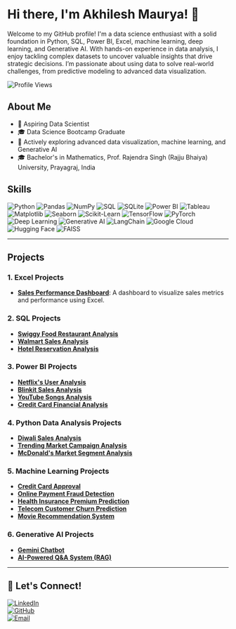 # Hi there, I'm Akhilesh Maurya! 👋

Welcome to my GitHub profile! I'm a data science enthusiast with a solid foundation in Python, SQL, Power BI, Excel, machine learning, deep learning, and Generative AI. With hands-on experience in data analysis, I enjoy tackling complex datasets to uncover valuable insights that drive strategic decisions. I’m passionate about using data to solve real-world challenges, from predictive modeling to advanced data visualization.

![Profile Views](https://komarev.com/ghpvc/?username=AkhileshMauryaa&color=blue)

## About Me  

- 🌟 Aspiring Data Scientist  
- 🎓 Data Science Bootcamp Graduate  
- 🌱 Actively exploring advanced data visualization, machine learning, and Generative AI  
- 🎓 Bachelor's in Mathematics, Prof. Rajendra Singh (Rajju Bhaiya) University, Prayagraj, India  

## Skills  

![Python](https://img.shields.io/badge/-Python-3776AB?style=for-the-badge&logo=python&logoColor=white) ![Pandas](https://img.shields.io/badge/-Pandas-150458?style=for-the-badge&logo=pandas&logoColor=white) ![NumPy](https://img.shields.io/badge/-NumPy-013243?style=for-the-badge&logo=numpy&logoColor=white) ![SQL](https://img.shields.io/badge/-SQL-4479A1?style=for-the-badge&logo=mysql&logoColor=white) ![SQLite](https://img.shields.io/badge/-SQLite-003B57?style=for-the-badge&logo=sqlite&logoColor=white) ![Power BI](https://img.shields.io/badge/-Power%20BI-F2C811?style=for-the-badge&logo=power-bi&logoColor=black) ![Tableau](https://img.shields.io/badge/-Tableau-E97627?style=for-the-badge&logo=tableau&logoColor=white) ![Matplotlib](https://img.shields.io/badge/-Matplotlib-11557C?style=for-the-badge&logo=python&logoColor=white) ![Seaborn](https://img.shields.io/badge/-Seaborn-6C758F?style=for-the-badge&logo=python&logoColor=white) ![Scikit-Learn](https://img.shields.io/badge/-Scikit--Learn-F7931E?style=for-the-badge&logo=scikit-learn&logoColor=white) ![TensorFlow](https://img.shields.io/badge/-TensorFlow-FF6F00?style=for-the-badge&logo=tensorflow&logoColor=white) ![PyTorch](https://img.shields.io/badge/-PyTorch-EE4C2C?style=for-the-badge&logo=pytorch&logoColor=white) ![Deep Learning](https://img.shields.io/badge/-Deep%20Learning-FF4500?style=for-the-badge&logo=ai&logoColor=white) ![Generative AI](https://img.shields.io/badge/-Generative%20AI-800080?style=for-the-badge&logo=ai&logoColor=white) ![LangChain](https://img.shields.io/badge/-LangChain-FFCC00?style=for-the-badge&logo=python&logoColor=black) ![Google Cloud](https://img.shields.io/badge/-Google%20Cloud-4285F4?style=for-the-badge&logo=google-cloud&logoColor=white) ![Hugging Face](https://img.shields.io/badge/-Hugging%20Face-FFCC00?style=for-the-badge&logo=huggingface&logoColor=black) ![FAISS](https://img.shields.io/badge/-FAISS-009688?style=for-the-badge&logo=ai&logoColor=white)  

---

## Projects  

### **1. Excel Projects**  
- **[Sales Performance Dashboard](https://github.com/AkhileshMauryaa/Excel_Projects)**: A dashboard to visualize sales metrics and performance using Excel.  

### **2. SQL Projects**  
- **[Swiggy Food Restaurant Analysis](https://github.com/AkhileshMauryaa/SQL_data_analysis_projects/tree/main/Swiggy%20Food%20Restaurant%20Analysis%20Using%20SQL)**  
- **[Walmart Sales Analysis](https://github.com/AkhileshMauryaa/SQL_data_analysis_projects/tree/main/Walmart%20Sales%20Analysis%20Using%20Sql)**  
- **[Hotel Reservation Analysis](https://github.com/AkhileshMauryaa/SQL_data_analysis_projects/tree/main/Hotel%20Reservation%20Analysis%20with%20SQL)**  

### **3. Power BI Projects**  
- **[Netflix's User Analysis](https://github.com/AkhileshMauryaa/Netflix_user_analysis_dashboard)**  
- **[Blinkit Sales Analysis](https://github.com/AkhileshMauryaa/blinkit_Power_BI_projects)**  
- **[YouTube Songs Analysis](https://github.com/AkhileshMauryaa/Youtube_songs_analysis_using_power_bI)**  
- **[Credit Card Financial Analysis](https://github.com/AkhileshMauryaa/Credit_card_financial_Dashboard.)**  

### **4. Python Data Analysis Projects**  
- **[Diwali Sales Analysis](https://github.com/AkhileshMauryaa/Data_Analysis_Projects_Python/blob/main/Diwali_Sales_Analysis.ipynb)**  
- **[Trending Market Campaign Analysis](https://github.com/AkhileshMauryaa/Trending_Market_Ab_testing_Projects)**  
- **[McDonald's Market Segment Analysis](https://github.com/AkhileshMauryaa/MC_Donald-s_Market_Segment_Analysis)**  

### **5. Machine Learning Projects**  
- **[Credit Card Approval](https://github.com/AkhileshMauryaa/credit_card_approvals_prediction)**  
- **[Online Payment Fraud Detection](https://github.com/AkhileshMauryaa/Online_Payment_fraud_detection-)**  
- **[Health Insurance Premium Prediction](https://github.com/AkhileshMauryaa/health_insurance_premium_prediction)**  
- **[Telecom Customer Churn Prediction](https://github.com/AkhileshMauryaa/Telecom_customer_churn_prediction)**  
- **[Movie Recommendation System](https://github.com/AkhileshMauryaa/Movie_Recommendation_System)**  

### **6. Generative AI Projects**  
- **[Gemini Chatbot](https://github.com/AkhileshMauryaa/Gemini_Chatbot)**  
- **[AI-Powered Q&A System (RAG)]([https://github.com/AkhileshMauryaa/RAG_QA_System](https://github.com/AkhileshMauryaa/RAG_PDF_QA_Chatbot))**  

---

## 👯 Let's Connect!  

[![LinkedIn](https://img.shields.io/badge/-LinkedIn-0077B5?style=for-the-badge&logo=linkedin&logoColor=white)](https://www.linkedin.com/in/akhilesh-mauryaa)  
[![GitHub](https://img.shields.io/badge/-GitHub-181717?style=for-the-badge&logo=github&logoColor=white)](https://github.com/AkhileshMauryaa)  
[![Email](https://img.shields.io/badge/-Email-D14836?style=for-the-badge&logo=gmail&logoColor=white)](mailto:ankit15oct2000@gmail.com)  

